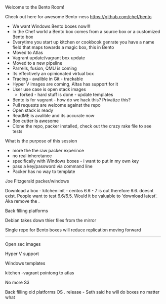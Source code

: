 Welcome to the Bento Room!

Check out here for awesome Bento-ness https://github.com/chef/bento

+ We want Windows Bento boxes now!!!
+ In the Chef world a Bento box comes from a source box or a customized Bento box
+ Everytime you start up kitchen or cookbook genrate you have a name field that maps towards a magic box, this in Bento
+ Moved to Atlas 
+ Vagrant update/vagrant box update
+ Moved to a new pipeline
+ Parrells, fusion, QMU is coming
+ Its effectively an opinionated virtual box
+ Tracing - avalible in Git - trackable
+ Hyper V images are coming, Altas has support for it
+ User use case is open stack images
  + forked - hard stuff is done - update templates
+ Bento is for vagrant - how do we hack this? Privatize this?
+ Pull requests are welcome against the repo
+ Open stack is ready
+ ReadME is avalible and its accurate now
+ Box cutter is awesome
+ Clone the repo, packer installed, check out the crazy rake file to see tests

What is the purpose of this session
+ more the the raw packer experince 
+ no real inheretance 
+ specifically with Windows boxes - i want to put in my own key
+ pass a key/password via command line
+ Packer has no way to template

Joe Fitzgerald packer/windows

Download a box - kitchen init - centos 6.6 - 7 is out therefore 6.6. doesnt exist. People want to test 6.6/6.5. Would it be valuable to 'download latest'. Aka remove the .

Back filling platforms

Debian takes down thier files from the mirror

Single repo for Bento boxes will reduce replication moving forward

------------------

Open sec images

Hyper V support

Windows templates

kitchen -vagrant pointong to atlas

No more S3

Back filling old platforms OS . release - Seth said he will do boxes no matter what
